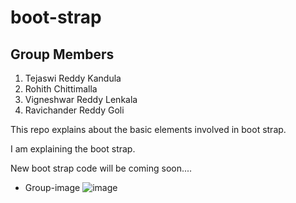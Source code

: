 # boot-strap
## Group Members

1. Tejaswi Reddy Kandula
2. Rohith Chittimalla
3. Vigneshwar Reddy Lenkala
4. Ravichander Reddy Goli

This repo explains about the basic elements involved in boot strap.

  
I am explaining the boot strap.

New boot strap code will be coming soon....

* Group-image
![image](https://github.com/Teju2404/boot-strap/blob/master/Group-image.jpeg)

